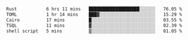 <!--START_SECTION:waka-->

```txt
Rust           6 hrs 11 mins   ███████████████████░░░░░░   76.05 %
TOML           1 hr 14 mins    ███▓░░░░░░░░░░░░░░░░░░░░░   15.29 %
Cairo          17 mins         █░░░░░░░░░░░░░░░░░░░░░░░░   03.55 %
TSQL           11 mins         ▓░░░░░░░░░░░░░░░░░░░░░░░░   02.39 %
shell script   5 mins          ▒░░░░░░░░░░░░░░░░░░░░░░░░   01.05 %
```

<!--END_SECTION:waka-->